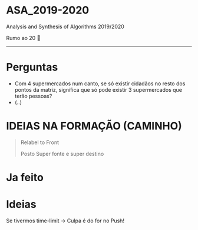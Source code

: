 # ASA_2019-2020
Analysis and Synthesis of Algorithms 2019/2020

Rumo ao 20 :muscle:

------------------------------------

# Perguntas

- Com 4 supermercados num canto, se só existir cidadãos no resto dos pontos da matriz, significa que só pode existir 3 supermercados que terão pessoas?
- (..)



# IDEIAS NA FORMAÇÃO (CAMINHO)

> Relabel to Front
>
> Posto Super fonte e super destino



# Ja feito


# Ideias

Se tivermos time-limit -> Culpa é do for no Push!

